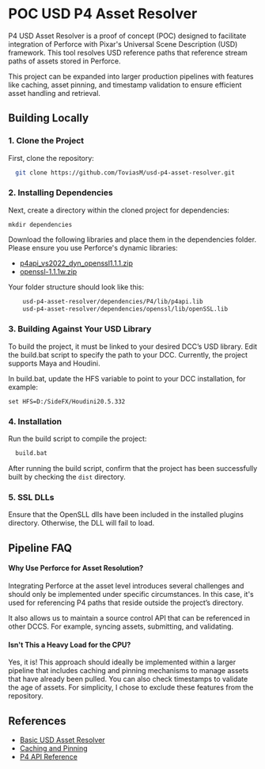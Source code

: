 
# POC USD P4 Asset Resolver

P4 USD Asset Resolver is a proof of concept (POC) designed to facilitate integration of Perforce with Pixar's Universal Scene Description (USD) framework. This tool resolves USD reference paths that reference stream paths of assets stored in Perforce.

This project can be expanded into larger production pipelines with features like caching, asset pinning, and timestamp validation to ensure efficient asset handling and retrieval.
## Building Locally

### 1. Clone the Project

First, clone the repository:

```bash
  git clone https://github.com/ToviasM/usd-p4-asset-resolver.git
```

### 2. Installing Dependencies 

Next, create a directory within the cloned project for dependencies:
```
mkdir dependencies
```

Download the following libraries and place them in the dependencies folder. Please ensure you use Perforce's dynamic libraries:

- [p4api_vs2022_dyn_openssl1.1.1.zip](https://ftp.perforce.com/perforce/r24.1/bin.ntx64/p4api_vs2022_dyn_openssl1.1.1.zip)
- [openssl-1.1.1w.zip](https://download.firedaemon.com/FireDaemon-OpenSSL/openssl-1.1.1w.zip)

Your folder structure should look like this:

```bash
    usd-p4-asset-resolver/dependencies/P4/lib/p4api.lib
    usd-p4-asset-resolver/dependencies/openssl/lib/openSSL.lib
```

### 3. Building Against Your USD Library
To build the project, it must be linked to your desired DCC’s USD library. Edit the build.bat script to specify the path to your DCC. Currently, the project supports Maya and Houdini.

In build.bat, update the HFS variable to point to your DCC installation, for example:
```
set HFS=D:/SideFX/Houdini20.5.332
```

### 4. Installation
Run the build script to compile the project:
```bash
  build.bat
```

After running the build script, confirm that the project has been successfully built by checking the ```dist``` directory.

### 5. SSL DLLs
Ensure that the OpenSLL dlls have been included in the installed plugins directory. Otherwise, the DLL will fail to load. 

## Pipeline FAQ

#### Why Use Perforce for Asset Resolution?

Integrating Perforce at the asset level introduces several challenges and should only be implemented under specific circumstances. In this case, it's used for referencing P4 paths that reside outside the project’s directory.

It also allows us to maintain a source control API that can be referenced in other DCCS. For example, syncing assets, submitting, and validating. 

#### Isn't This a Heavy Load for the CPU?

Yes, it is! This approach should ideally be implemented within a larger pipeline that includes caching and pinning mechanisms to manage assets that have already been pulled. You can also check timestamps to validate the age of assets. For simplicity, I chose to exclude these features from the repository.



## References 

- [Basic USD Asset Resolver](https://github.com/charlesfleche/arHttp)
- [Caching and Pinning](https://github.com/LucaScheller/VFX-UsdAssetResolver)
- [P4 API Reference](https://ftp.perforce.com/perforce/r24.1/bin.ntx64/)
